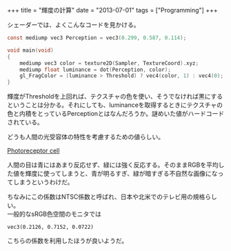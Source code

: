 +++
title = "輝度の計算"
date = "2013-07-01"
tags = ["Programming"]
+++

シェーダーでは、よくこんなコードを見かける。

```c
const mediump vec3 Perception = vec3(0.299, 0.587, 0.114);

void main(void)
{
    mediump vec3 color = texture2D(Sampler, TextureCoord).xyz;
    mediump float luminance = dot(Perception, color);
    gl_FragColor = (luminance > Threshold) ? vec4(color, 1) : vec4(0);
}
```

輝度がThresholdを上回れば、テクスチャの色を使い、そうでなければ黒にするということは分かる。それにしても、luminanceを取得するときにテクスチャの色と内積をとっているPerceptionとはなんだろうか。謎めいた値がハードコードされている。

どうも人間の光受容体の特性を考慮するための値らしい。

[Photoreceptor cell][]

人間の目は青にはあまり反応せず、緑には強く反応する。そのままRGBを平均した値を輝度に使ってしまうと、青が明るすぎ、緑が暗すぎる不自然な画像になってしまうというわけだ。

ちなみにこの係数はNTSC係数と呼ばれ、日本や北米でのテレビ用の規格らしい。  
一般的なsRGB色空間のモニタでは

`vec3(0.2126, 0.7152, 0.0722)`

こちらの係数を利用したほうが良いようだ。

 

 

  [Photoreceptor cell]: http://en.wikipedia.org/wiki/Photoreceptor_cell
    "Photoreceptor cell"
